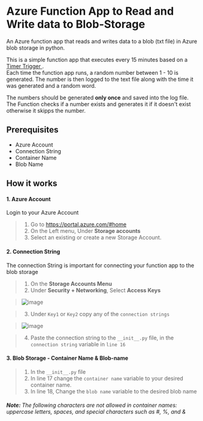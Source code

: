 # Azure Function App to Read and Write data to Blob-Storage

An Azure function app that reads and writes data to a blob (txt file) in Azure blob storage in python.

This is a simple function app that executes every 15 minutes based on a <a href="https://github.com/Ndarugaa/Azure-Function-App-to-Read-and-Write-to-Blob-Storage/tree/main/TimerTrigger1">Timer Trigger </a>. <br>Each time the function app runs, a random number between 1 - 10 is generated. The number is then logged to the text file along with the time it was generated and a random word.

The numbers should be generated <strong>only once</strong> and saved into the log file. The Function checks if a number exists and generates it if it doesn't exist otherwise it skipps the number.

## Prerequisites
<ul>
  <li>Azure Account</li>
  <li>Connection String</li>
  <li>Container Name</li>
  <li>Blob Name</li>
</ul>

## How it works
#### 1. Azure Account
Login to your Azure Account
> 1. Go to https://portal.azure.com/#home
> 2. On the Left menu, Under <strong>Storage accounts</strong>
> 3. Select an existing or create a new Storage Account.

#### 2. Connection String
The connection String is important for connecting your function app to the blob storage
> 1. On the <strong>Storage Accounts Menu</strong>
> 2. Under <strong>Security + Networking</strong>, Select <strong>Access Keys</strong>

> ![image](https://github.com/Ndarugaa/Azure-Function-App-to-Read-and-Write-to-Blob-Storage/assets/68260816/f8c7debc-698a-47c4-9229-7a8cce484596)

> 3.  Under `Key1` or `Key2` copy any of the `connection strings`

>   ![image](https://github.com/Ndarugaa/Azure-Function-App-to-Read-and-Write-to-Blob-Storage/assets/68260816/755cd3b9-ee02-4bde-9495-6c4f50b680b8)

> 4. Paste the connection string to the `__init__.py` file, in the `connection string` variable in `line 16`

#### 3. Blob Storage - Container Name & Blob-name
> 1. In the `__init__.py` file
> 2. In line 17 change the `container name` variable to your desired container name.
> 3. In line 18, Change the `blob name` variable to the desired blob name
<h6><strong>Note: </strong>The following characters are not allowed in container names: uppercase letters, spaces, and special characters such as #, %, and &</h6>
